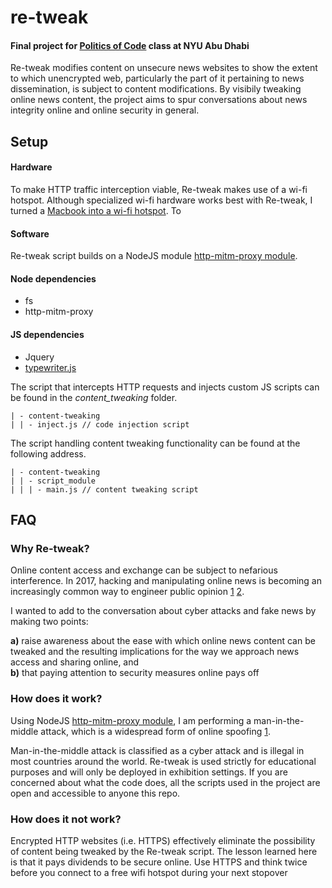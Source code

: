 # re-tweak
#### Final project for [Politics of Code](https://github.com/periode/politics-of-code) class at NYU Abu Dhabi
Re-tweak modifies content on unsecure news websites to show the extent to which unencrypted web, particularly the part of it pertaining to news dissemination, is subject to content modifications. 
By visibily tweaking online news content, the project aims to spur conversations about news integrity online and online security in general.

## Setup
#### Hardware
To make HTTP traffic interception viable, Re-tweak makes use of a wi-fi hotspot. Although specialized wi-fi hardware works best with Re-tweak, I turned a [Macbook into a wi-fi hotspot](https://www.howtogeek.com/214053/how-to-turn-your-mac-into-a-wi-fi-hotspot/). To 
#### Software
Re-tweak script builds on a NodeJS module [http-mitm-proxy module](https://github.com/joeferner/node-http-mitm-proxy).
#### Node dependencies
- fs   
- http-mitm-proxy
#### JS dependencies
- Jquery
- [typewriter.js](https://github.com/tameemsafi/typewriterjs)

The script that intercepts HTTP requests and injects custom JS scripts can be found in the <i> content_tweaking </i> folder.
```
| - content-tweaking
| | - inject.js // code injection script
```
The script handling content tweaking functionality can be found at the following address.
```
| - content-tweaking
| | - script_module
| | | - main.js // content tweaking script
```
   
## FAQ

### Why Re-tweak?
Online content access and exchange can be subject to nefarious interference. 
In 2017, hacking and manipulating online news is becoming an increasingly common way to engineer public opinion 
[1](https://www.nytimes.com/2017/09/07/us/politics/russia-facebook-twitter-election.html)
[2](https://www.theguardian.com/politics/2017/nov/13/theresa-may-accuses-russia-of-interfering-in-elections-and-fake-news). 
   
I wanted to add to the conversation about cyber attacks and fake news by making two points:   

**a)** raise awareness about the ease with which online news content can be tweaked and the resulting implications for the way we approach news access and sharing online, and    
**b)** that paying attention to security measures online pays off

### How does it work?

Using NodeJS [http-mitm-proxy module](https://github.com/joeferner/node-http-mitm-proxy), I am performing a man-in-the-middle attack, which is a widespread form of online spoofing 
[1](https://en.wikipedia.org/wiki/Man-in-the-middle_attack). 

Man-in-the-middle attack is classified as a cyber attack and is illegal in most countries around the world. 
Re-tweak is used strictly for educational purposes and will only be deployed in exhibition settings. 
If you are concerned about what the code does, all the scripts used in the project are open and accessible to anyone this repo.

### How does it not work?
Encrypted HTTP websites (i.e. HTTPS) effectively eliminate the possibility of content being tweaked by the Re-tweak script. 
The lesson learned here is that it pays dividends to be secure online. 
Use HTTPS and think twice before you connect to a free wifi hotspot during your next stopover
